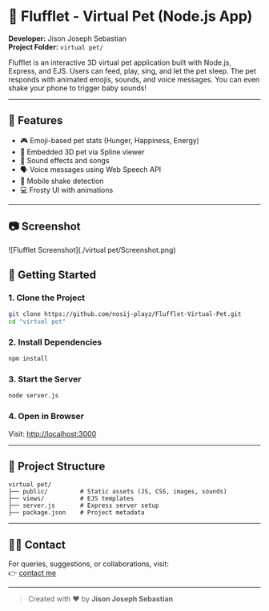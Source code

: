 
# 🐾 Flufflet - Virtual Pet (Node.js App)

**Developer:** Jison Joseph Sebastian  
**Project Folder:** `virtual pet/`  

Flufflet is an interactive 3D virtual pet application built with Node.js, Express, and EJS. Users can feed, play, sing, and let the pet sleep. The pet responds with animated emojis, sounds, and voice messages. You can even shake your phone to trigger baby sounds!

---

## 🌟 Features

- 🎮 Emoji-based pet stats (Hunger, Happiness, Energy)
- 🐶 Embedded 3D pet via Spline viewer
- 🎵 Sound effects and songs
- 🗣️ Voice messages using Web Speech API
- 📱 Mobile shake detection
- 💻 Frosty UI with animations

---
## 📷 Screenshot

![Flufflet Screenshot](./virtual pet/Screenshot.png)

## 🚀 Getting Started

### 1. Clone the Project
```bash
git clone https://github.com/nosij-playz/Flufflet-Virtual-Pet.git
cd "virtual pet"
```

### 2. Install Dependencies
```bash
npm install
```

### 3. Start the Server
```bash
node server.js
```

### 4. Open in Browser
Visit: [http://localhost:3000](http://localhost:3000)

---

## 📁 Project Structure

```
virtual pet/
├── public/         # Static assets (JS, CSS, images, sounds)
├── views/          # EJS templates
├── server.js       # Express server setup
├── package.json    # Project metadata
```

---

## 🙋‍♂️ Contact

For queries, suggestions, or collaborations, visit:  
👉 [contact me](https://myporfolio-1o1h.onrender.com/contact)

---

> Created with ❤️ by **Jison Joseph Sebastian**

